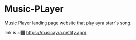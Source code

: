 # Music-PLayer
Music Player landing page website that play ayra starr's song.

link is 👉🏾 https://musicayra.netlify.app/
